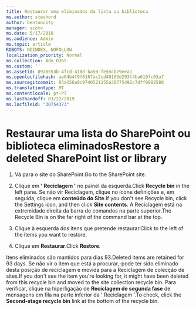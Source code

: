 ```yaml
---
title: Restaurar uma eliminados da lista ou biblioteca
ms.author: stevhord
author: bentoncity
manager: scotv
ms.date: 5/17/2018
ms.audience: Admin
ms.topic: article
ROBOTS: NOINDEX, NOFOLLOW
localization_priority: Normal
ms.collection: Adm_O365
ms.custom: ''
ms.assetid: 09a0553b-4fcd-410d-ba50-fe55cb79eea1
ms.openlocfilehash: ae04b4f9f6167ac2cd40109d293f4ba619fc03a7
ms.sourcegitcommit: 03a156a9c9740521155a30775492c7dff0982588
ms.translationtype: MT
ms.contentlocale: pt-PT
ms.lasthandoff: 03/22/2019
ms.locfileid: "30754373"
---
```

# <a name="restore-a-deleted-sharepoint-list-or-library"></a><span data-ttu-id="b1d3f-102">Restaurar uma lista do SharePoint ou biblioteca eliminados</span><span class="sxs-lookup"><span data-stu-id="b1d3f-102">Restore a deleted SharePoint list or library</span></span>

1. <span data-ttu-id="b1d3f-103">Vá para o site do SharePoint.</span><span class="sxs-lookup"><span data-stu-id="b1d3f-103">Go to the SharePoint site.</span></span>
    
2. <span data-ttu-id="b1d3f-104">Clique em **' Reciclagem '** no painel da esquerda.</span><span class="sxs-lookup"><span data-stu-id="b1d3f-104">Click **Recycle bin** in the left pane.</span></span> <span data-ttu-id="b1d3f-105">Se não vir Reciclagem, clique no ícone definições e, em seguida, clique em **conteúdo do Site**.</span><span class="sxs-lookup"><span data-stu-id="b1d3f-105">If you don't see Recycle bin, click the Settings icon, and then click **Site contents**.</span></span> <span data-ttu-id="b1d3f-106">A Reciclagem está na extremidade direita da barra de comandos na parte superior.</span><span class="sxs-lookup"><span data-stu-id="b1d3f-106">The Recycle Bin is on the far right of the command bar at the top.</span></span>
    
3. <span data-ttu-id="b1d3f-107">Clique à esquerda dos itens que pretende restaurar.</span><span class="sxs-lookup"><span data-stu-id="b1d3f-107">Click to the left of the items you want to restore.</span></span>
    
4. <span data-ttu-id="b1d3f-108">Clique em **Restaurar**.</span><span class="sxs-lookup"><span data-stu-id="b1d3f-108">Click **Restore**.</span></span>
    
<span data-ttu-id="b1d3f-109">Itens eliminados são mantidos para dias 93.</span><span class="sxs-lookup"><span data-stu-id="b1d3f-109">Deleted items are retained for 93 days.</span></span> <span data-ttu-id="b1d3f-110">Se não vir o item que está a procurar,-pode ter sido eliminado desta posição de reciclagem e movida para a Reciclagem de colecção de sites.</span><span class="sxs-lookup"><span data-stu-id="b1d3f-110">If you don't see the item you're looking for, it might have been deleted from this recycle bin and moved to the site collection recycle bin.</span></span> <span data-ttu-id="b1d3f-111">Para verificar, clique na hiperligação de **Reciclagem de segunda fase** de mensagens em fila na parte inferior da ' Reciclagem '.</span><span class="sxs-lookup"><span data-stu-id="b1d3f-111">To check, click the **Second-stage recycle bin** link at the bottom of the recycle bin.</span></span> 
  

